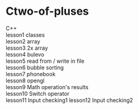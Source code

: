 # Ctwo-of-pluses
C++<br>
lesson1 classes<br>
lesson2 array<br>
lesson3 2x array<br>
lesson4 bulevo<br>
lesson5 read from / write in file<br>
lesson6 bubble sorting<br>
lesson7 phonebook<br>
lesson8 opengl<br>
lesson9 Math operation's results<br>
lesson10 Switch operator<br>
lesson11 Input checking1
lesson12 Input checking2
